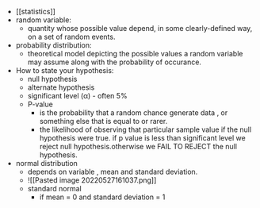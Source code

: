 - [[statistics]]
- random variable:
	- quantity whose possible value depend, in some clearly-defined way, on a set of random events.
- probability distribution:
	- theoretical model depicting the possible values a random variable may assume along with the probability of occurance.
- How to state your hypothesis:
	- null hypothesis
	- alternate hypothesis
	- significant level (α) - often 5% 
	- P-value 
		- is the probability that a random chance generate data , or something else that is equal to or rarer.
		- the likelihood of observing that particular sample value if the null hypothesis were true. if p value is less than significant level we reject null hypothesis.otherwise we FAIL TO REJECT the null hypothesis.
- normal distribution
	- depends on variable , mean and standard deviation.
	- ![[Pasted image 20220527161037.png]]
	- standard normal
		- if mean = 0 and standard deviation = 1